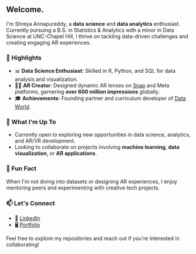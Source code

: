 ## Welcome.

I'm Shreya Annapureddy, a **data science** and **data analytics** enthusiast. Currently pursuing a B.S. in Statistics & Analytics with a minor in Data Science at UNC-Chapel Hill, I thrive on tackling data-driven challenges and creating engaging AR experiences.

### 🌟 Highlights
- 📊 **Data Science Enthusiast**: Skilled in R, Python, and SQL for data analysis and visualization.
- 👩‍💻 **AR Creator**: Designed dynamic AR lenses on [Snap](https://lensstudio.snapchat.com/creator/hG9De5xaBTOFzRNVdtWfpw) and Meta platforms, garnering **over 600 million impressions** globally.
- 🎓 **Achievements**: Founding partner and curriculum developer of [Data World](https://cads.cs.unc.edu/data-world/).

### 🚀 What I'm Up To
- Currently open to exploring new opportunities in data science, analytics, and AR/VR development.
- Looking to collaborate on projects involving **machine learning**, **data visualization**, or **AR applications**.

### 💬 Fun Fact
When I'm not diving into datasets or designing AR experiences, I enjoy mentoring peers and experimenting with creative tech projects.

### 📫 Let's Connect
- 💼 [LinkedIn](https://linkedin.com/in/shreyanna/)
- 🖥️ [Portfolio](https://github.com/shreyanna)

Feel free to explore my repositories and reach out if you're interested in collaborating!
